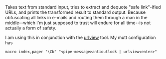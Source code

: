 Takes text from standard input, tries to extract and dequote "safe link"-ified URLs, and prints the transformed result to standard output. Because obfuscating all links in e-mails and routing them through a man in the middle--which I'm just supposed to trust will endure for all time--is not actually a form of safety.

I am using this in conjunction with the [urlview](https://packages.debian.org/sid/misc/urlview) tool. My mutt configuration has

    macro index,pager "\Cb" "<pipe-message>antioutlook | urlview<enter>"


